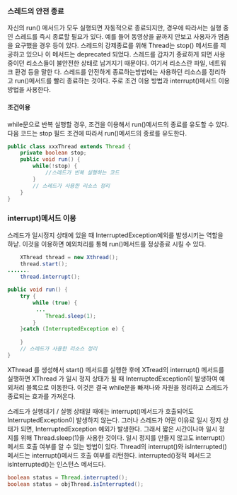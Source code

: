 ### 스레드의 안전 종료

자신의 run() 메서드가 모두 실행되면 자동적으로 종료되지만, 경우에 따라서는 실행 중인 스레드를 즉시 종료할 필요가 있다.
예를 들어 동영상을 끝까지 안보고 사용자가 멈춤을 요구했을 경우 등이 있다.
 스레드의 강제종료를 위해 Thread는 stop() 메서드를 제공하고 있으나 이 메서드는 deprecated 되었다. 스레드를 갑자기 종료하게 되면 사용중이던 리소스들이 불안전한 상태로  남겨지기 때문이다. 여기서 리소스란 파일, 네트워크 환경 등을 말한 다.
 스레드를 안전하게 종료하는방법에는 사용하던 리소스를 정리하고 run()메서드를 빨리 종료하는 것이다. 주로 조건 이용 방법과 interrupt()메서드 이용 방법을 사용한다.

#### 조건이용
while문으로 반복 실행할 경우, 조건을 이용해서 run()메서드의 종료를 유도할 수 있다. 다음 코드는 stop 필드 조건에 따라서  run()메셔드의 종료를 유도한다.
```java
public class xxxThread extends Thread {
    private boolean stop;
    public void run() {
        while(!stop) {
            //스레드가 빈복 실행하는 코드
        }
        // 스레드가 사용한 리소스 정리
    }
}
```


### interrupt)메서드 이용 
스레드가 일시정지 상태에 있을 때 InterruptedException예외를 발생시키는 역할을 하낟. 이것을 이용하면 예외처리를 통해 run()메서드를 정상종료 시킬 수 있다. 
```java
    XThread thread = new Xthread();
    thread.start();
.......
    thread.interrupt();
```
```java
public void run() {
    try {
        while (true) {
         ...
            Thread.sleep(1);
        }
    }catch (InterruptedException e) {
        
    }
    // 스레드가 사용한 리소스 정리
}
```
XThread 를 생성해서 start() 메서드를 실행한 후에 XTread의 interrupt() 메서드를 실행하면 XThread 가 일시 정지 상태가 될 때 InterruptedException이 발생하여 예외처리 블록으로 이동한다. 이것은 결국 while문을 빠져나와 자원을 정리하고 스레드가 종료되는 효과를 가져온다.

스레드가 실행대기 / 실행 상태일 때에는 interrupt()메서드가 호출되어도 InterruptedException이 발생하지 않는다. 그러나 스레드가 어떤 이유로 일시 정지 상태가 되면, InterruptedException 예외가 발생한다. 그래서 짧은 시간이나마 일시 정지를 위해 Thread.sleep(1)을 사용한 것이다.
일시 정지를 만들지 않고도 interrupt()메서드 호출 여부를 알 수 있는 방법이 있다. Thread의 interrupt()와 isInterrupted()메서드는 interrupt()메서드 호출 여부를 리턴한다. interrupted()정적 메서드고 isInterrupted()는 인스턴스 메서드다.
```java
boolean status = Thread.interrupted();
boolean status = objThread.isInterrupted();
```


